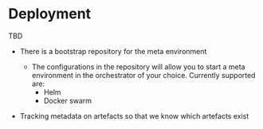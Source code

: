 # Deployment

TBD

* There is a bootstrap repository for the meta environment
  * The configurations in the repository will allow you to start a meta environment
    in the orchestrator of your choice. Currently supported are:
    * Helm
    * Docker swarm

* Tracking metadata on artefacts so that we know which artefacts exist
